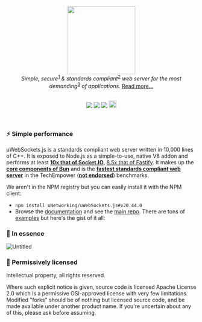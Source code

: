 <div align="center">
<img src="https://raw.githubusercontent.com/uNetworking/uWebSockets/master/misc/logo.svg" height="180" /><br>
<i>Simple, secure</i><sup><a href="https://github.com/uNetworking/uWebSockets/tree/master/fuzzing#fuzz-testing-of-various-parsers-and-mocked-examples">1</a></sup><i> & standards compliant</i><sup><a href="https://unetworking.github.io/uWebSockets.js/report.pdf">2</a></sup><i> web server for the most demanding</i><sup><a href="https://github.com/uNetworking/uWebSockets/tree/master/benchmarks#benchmark-driven-development">3</a></sup><i> of applications.</i> <a href="https://github.com/uNetworking/uWebSockets#readme">Read more...</a>
<br><br>

<a href="https://github.com/uNetworking/uWebSockets.js/releases"><img src="https://img.shields.io/github/v/release/uNetworking/uWebSockets.js"></a> <a href="https://bugs.chromium.org/p/oss-fuzz/issues/list?sort=-opened&can=1&q=proj:uwebsockets"><img src="https://oss-fuzz-build-logs.storage.googleapis.com/badges/uwebsockets.svg" /></a> <img src="https://img.shields.io/badge/established-in%202016-green" /> <a href="https://twitter.com/uNetworkingAB"><img src="https://raw.githubusercontent.com/uNetworking/uWebSockets/master/misc/follow.png" height="20"/></a>
</div>
<br>

### :zap: Simple performance
µWebSockets.js is a standards compliant web server written in 10,000 lines of C++. It is exposed to Node.js as a simple-to-use, native V8 addon and performs at least **[10x that of Socket.IO](https://medium.com/swlh/100k-secure-websockets-with-raspberry-pi-4-1ba5d2127a23)**, [8.5x that of Fastify](https://alexhultman.medium.com/serving-100k-requests-second-from-a-fanless-raspberry-pi-4-over-ethernet-fdd2c2e05a1e). It makes up the **[core components of Bun](https://twitter.com/uNetworkingAB/status/1810380862556397887)** and is the **[fastest standards compliant web server](https://x.com/uNetworkingAB/status/1812914159295869075)** in the TechEmpower (**[not endorsed](https://x.com/uNetworkingAB/status/1811425564764610926)**) benchmarks.

We aren't in the NPM registry but you can easily install it with the NPM client:
* `npm install uNetworking/uWebSockets.js#v20.44.0`
* Browse the [documentation](https://unetworking.github.io/uWebSockets.js/generated/functions/App.html) and see the [main repo](https://github.com/uNetworking/uWebSockets). There are tons of [examples](examples) but here's the gist of it all:

### :dart: In essence

![Untitled](https://github.com/user-attachments/assets/c887f49f-5e7a-446e-970d-f66b4d03cf4a)

### :handshake: Permissively licensed
Intellectual property, all rights reserved.

Where such explicit notice is given, source code is licensed Apache License 2.0 which is a permissive OSI-approved license with very few limitations. Modified "forks" should be of nothing but licensed source code, and be made available under another product name. If you're uncertain about any of this, please ask before assuming.
